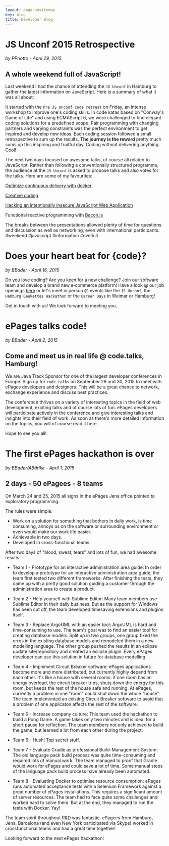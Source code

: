 ```yaml
---
layout: page-nositemap
key: blog
title: Developer Blog
---
```


# JS Unconf 2015 Retrospective
*by PPriotto - April 29, 2015*

## A whole weekend full of JavaScript!

<i class="fa fa-comments fa-5x pull-left fa-border"></i>
Last weekend I had the chance of attending the `JS Unconf` in Hamburg to gather the latest information on JavaScript. Here is a summary of what it was all about:

It started with the `Pre JS Unconf code retreat` on Friday, an intense workshop to improve one's coding skills. In code katas based on "Conway's Game of Life" and using ECMAScript 6, we were challenged to find elegant coding solutions for a predefined scope. Pair programming with changing partners and varying constraints was the perfect environment to get inspired and develop new ideas. Each coding session followed a small retrospective to sum up the results. **The journey is the reward** pretty much sums up this inspiring and fruitful day. Coding without delivering anything. Cool!

The next two days focused on awesome talks, of course all related to JavaScript. Rather than following a conventionally structured programme, the audience at the `JS Unconf` is asked to propose talks and also votes for the talks. Here are some of my favourites:

<i class="fa fa-pencil"></i> [Optimize continuous delivery with docker](http://lowsky.github.io/dockerMeetupSlides/#1)

<i class="fa fa-pencil"></i> [Creative coding](https://speakerdeck.com/aemkei/creative-coding)

<i class="fa fa-pencil"></i> [Hacking an intentionally insecure JavaScript Web Application](https://github.com/bkimminich/juice-shop)

<i class="fa fa-pencil"></i> Functional reactive programming with [Bacon.js](https://baconjs.github.io/)

The breaks between the presentations allowed plenty of time for questions and discussion as well as networking, even with international participants.
#weekend #javascript #information #overkill

# Does your heart beat for {code}?
*by BBader - April 16, 2015*

<i class="fa fa-heartbeat fa-5x pull-left fa-border"></i>
Do you love coding? Are you keen for a new challenge? Join our software team and develop a brand new e&#8209;commerce platform! Have a look @ our job openings [here](http://www.epages.com/en/career/devjobs/) or let's meet in person @ events like the `JS Unconf`, the `Hamburg Geekettes Hackathon` or the `Career Days` in Weimar or Hamburg!

Get in touch with us! We look forward to meeting you.

# ePages talks code!
*by BBader - April 2, 2015*

## Come and meet us in real life @ code.talks, Hamburg!

<i class="fa fa-code fa-5x pull-left fa-border"></i>
We are Java Track Sponsor for one of the largest developer conferences in Europe. Sign up for `code.talks` on September 29 and 30, 2015 to meet with ePages developers and designers. This will be a great chance to network, exchange experience and discuss best practices.

The conference thrives on a variety of interesting topics in the field of web development, exciting talks and of course lots of fun. ePages developers will participate actively in the conference and give interesting talks and insights into their field of work.
As soon as there's more detailed information on the topics, you will of course read it here.

Hope to see you all!

# The first ePages hackathon is over
*by BBader/ABärike - April 1, 2015*

## 2 days - 50 ePagees - 8 teams

On March 24 and 25, 2015 all signs in the ePages Jena office pointed to exploratory programming.

The rules were simple:

<ul class="fa-ul">
  <li><i class="fa-li fa fa-thumb-tack"></i>Work on a solution for something that bothers in daily work, is time consuming, annoys us on the software or surrounding environment or even would make our work life easier.</li>
  <li><i class="fa-li fa fa-thumb-tack"></i>Achievable in two days.</li>
  <li><i class="fa-li fa fa-thumb-tack"></i>Developed in cross-functional teams.</li>
</ul>

After two days of "blood, sweat, tears" and lots of fun, we had awesome results:

* Team 1 - Prototype for an interactive administration area guide:
In order to develop a prototype for an interactive administration area guide, the team first tested two different frameworks. After finishing the tests, they came up with a pretty good solution guiding a customer through the administration area to create a product.

* Team 2 - Help yourself with Sublime Editor:
Many team members use Sublime Editor in their daily business. But as the support for Windows has been cut off, the team developed timesaving extensions and plugins itself.

* Team 3 - Replace ArgoUML with an easier tool:
ArgoUML is hard and time-consuming to use. The team's goal was to find an easier tool for creating database models. Split up in two groups, one group fixed the erros in the existing database models and remodeled them in a new modelling language. The other group pushed the results in an eclipse update site/repository and created an eclipse plugin. Every ePages developer can use this solution in future for database modelling.

* Team 4 - Implement Circuit Breaker software:
ePages applications become more and more distributed, but currently highly depend from each other. It's like a house with several rooms: if one room has an energy overload, the circuit breaker trips, shuts down the energy for this room, but keeps the rest of the house safe and running. At ePages, currently a problem in one "room" could shut down the whole "house".
The team implemented an existing Circuit Breaker software to avoid that a problem of one applicaton affects the rest of the software.

* Team 5 - Increase company culture:
This team used the hackathon to build a Pong Game. A game takes only two minutes and is ideal for a short pause for reflection. The team members not only achieved to build the game, but learned a lot from each other during the project.

* Team 6 - Hush! Top secret stuff.

* Team 7 - Evaluate Gradle as professional Build-Management-System:
The old language pack build process was quite time-consuming and required lots of manual work. The team managed to proof that Gradle would work for ePages and could save a lot of time. Some manual steps of the language pack build process have already been automated.

* Team 8 - Evaluating Docker to optimise resource consumption:
ePages runs automated acceptance tests with a Selenium Framework against a great number of ePages installations. This requires a significant amount of server resources. The team had to face quite some challenges and worked hard to solve them. But at the end, they managed to run the tests with Docker. Yay!

The team spirit throughout R&D was fantastic. ePagees from Hamburg, Jena, Barcelona (and even New York participated via Skype) worked in crossfunctional teams and had a great time together!

Looking forward to the next ePages hackathon!


